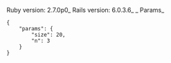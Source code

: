 Ruby version: 2.7.0p0_
Rails version: 6.0.3.6_
_
Params_
```
{
    "params": {
        "size": 20,
	    "n": 3
    }
}
```
